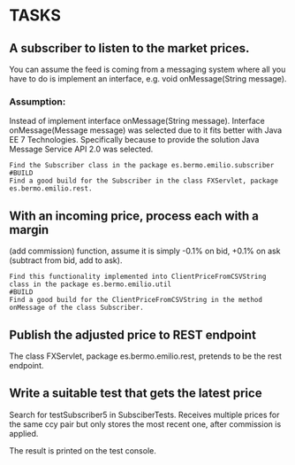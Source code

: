 # TASKS
## A subscriber to listen to the market prices. 
You can assume the feed is coming from a messaging system where all you have to do is implement an interface, e.g. void onMessage(String message).
### Assumption:
Instead of implement interface onMessage(String message). Interface onMessage(Message message) was selected due to it fits better with Java EE 7 Technologies. Specifically because to provide the solution Java Message Service API 2.0 was selected. 
```
Find the Subscriber class in the package es.bermo.emilio.subscriber 
#BUILD
Find a good build for the Subscriber in the class FXServlet, package es.bermo.emilio.rest.
```
## With an incoming price, process each with a margin 
(add commission) function, assume it is simply  -0.1% on bid, +0.1% on ask (subtract from bid, add to ask).
```
Find this functionality implemented into ClientPriceFromCSVString class in the package es.bermo.emilio.util 
#BUILD
Find a good build for the ClientPriceFromCSVString in the method onMessage of the class Subscriber.
```
## Publish the adjusted price to REST endpoint
The class FXServlet, package es.bermo.emilio.rest, pretends to be the rest endpoint. 
## Write a suitable test that gets the latest price
Search for testSubscriber5 in SubsciberTests. Receives multiple prices for the same ccy pair but only stores the most recent one, after commission is applied. 

The result is printed on the test console.
